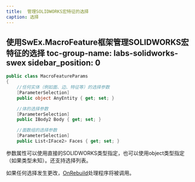 ```yaml
---
title:  管理SOLIDWORKS宏特征的选择
caption: 选择
---
```

 使用SwEx.MacroFeature框架管理SOLIDWORKS宏特征的选择
toc-group-name: labs-solidworks-swex
sidebar_position: 0
---
~~~ cs
public class MacroFeatureParams
{
    //任何实体（例如面、边、特征等）的选择参数
    [ParameterSelection]
    public object AnyEntity { get; set; }

    //体的选择参数
    [ParameterSelection]
    public IBody2 Body { get; set; }

    //面数组的选择参数
    [ParameterSelection]
    public List<IFace2> Faces { get; set; }
~~~

参数属性可以使用直接的SOLIDWORKS类型指定，也可以使用object类型指定（如果类型未知）。还支持选择列表。

如果任何选择发生更改，[OnRebuild](https://docs.codestack.net/swex/macro-feature/html/M_CodeStack_SwEx_MacroFeature_MacroFeatureEx_OnRebuild.htm)处理程序将被调用。